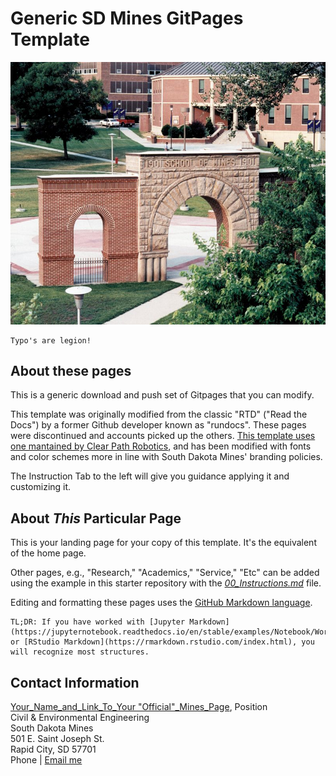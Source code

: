 # Generic SD Mines GitPages Template
![This should be your "home page picture](images/Home_Page_Photo_Placeholder.jpg)


```warning
Typo's are legion!
```

## About these pages

This is a generic download and push set of Gitpages that you can modify.  

This template was originally modified from the classic "RTD" ("Read the Docs") by a former Github developer known as "rundocs".  These pages were discontinued and accounts picked up the others.  [This template uses one mantained by Clear Path Robotics](https://github.com/clearpathrobotics/jekyll-rtd-theme), and has been modified with fonts and color schemes more in line with South Dakota Mines' branding policies.

The Instruction Tab to the left will give you guidance applying it and customizing it.

## About _This_ Particular Page

This is your landing page for your copy of this template.  It's the equivalent of the home page. 

Other pages, e.g., "Research," "Academics," "Service," "Etc" can be added using the example in this starter repository with the [*00_Instructions.md*](https://github.com/wjcapehart/SD_Mines_GitPages_Template/blob/main/00%20Instructions.md) file.

Editing and formatting these pages uses the [GitHub Markdown language](https://jupyter-notebook.readthedocs.io/en/stable/examples/Notebook/Working%20With%20Markdown%20Cells.html#).  

```note  
TL;DR: If you have worked with [Jupyter Markdown](https://jupyternotebook.readthedocs.io/en/stable/examples/Notebook/Working%20With%20Markdown%20Cells.html) or [RStudio Markdown](https://rmarkdown.rstudio.com/index.html), you will recognize most structures.  
```

## Contact Information

[Your_Name_and_Link_To_Your "Official"_Mines_Page](https://www.sdsmt.edu/), Position<br>
Civil & Environmental Engineering<br>
South Dakota Mines<br>
501 E. Saint Joseph St.<br> Rapid City, SD 57701<br>
Phone | <a href="mailto:{{ site.email | encode_email }}" title="Contact me">Email me</a>
